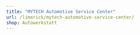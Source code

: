 ```yaml
---
title: "MYTECH Automotive Service Center"
url: /limerick/mytech-automotive-service-center/
shop: Autowerkstatt
---
```


